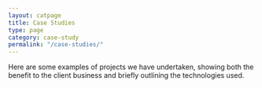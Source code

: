 ```yaml
---
layout: catpage
title: Case Studies
type: page
category: case-study
permalink: "/case-studies/"
---
```


Here are some examples of projects we have undertaken, showing both the benefit to the client business and briefly outlining the technologies used.